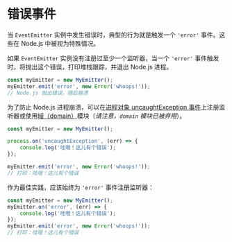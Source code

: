 # 错误事件

当 `EventEmitter` 实例中发生错误时，典型的行为就是触发一个 `'error'` 事件。这些在 Node.js 中被视为特殊情况。

如果 `EventEmitter` 实例没有注册过至少一个监听器，当一个 `'error'` 事件触发时，将抛出这个错误，打印堆栈跟踪，并退出 Node.js 进程。

``` javascript
const myEmitter = new MyEmitter();
myEmitter.emit('error', new Error('whoops!'));
// Node.js 抛出错误，随后崩溃
```

为了防止 Node.js 进程崩溃，可以在[进程对象 uncaughtException 事件](../process/process.md#event_uncaughtException)上注册监听器或使用[域（domain）](../domain/)模块（*请注意，`domain` 模块已被弃用*）。

``` javascript
const myEmitter = new MyEmitter();

process.on('uncaughtException', (err) => {
	console.log('哇哦！这儿有个错误');
});

myEmitter.emit('error', new Error('whoops!'));
// 打印：哇哦！这儿有个错误
```

作为最佳实践，应该始终为 `'error'` 事件注册监听器：

``` javascript
const myEmitter = new MyEmitter();
myEmitter.on('error', (err) => {
	console.log('哇哦！这儿有个错误');
});
myEmitter.emit('error', new Error('whoops!'));
// 打印：哇哦！这儿有个错误
```